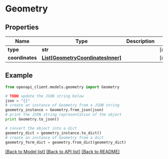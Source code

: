 # Geometry


## Properties
Name | Type | Description | Notes
------------ | ------------- | ------------- | -------------
**type** | **str** |  | [optional] 
**coordinates** | [**List[GeometryCoordinatesInner]**](GeometryCoordinatesInner.md) |  | [optional] 

## Example

```python
from openapi_client.models.geometry import Geometry

# TODO update the JSON string below
json = "{}"
# create an instance of Geometry from a JSON string
geometry_instance = Geometry.from_json(json)
# print the JSON string representation of the object
print Geometry.to_json()

# convert the object into a dict
geometry_dict = geometry_instance.to_dict()
# create an instance of Geometry from a dict
geometry_form_dict = geometry.from_dict(geometry_dict)
```
[[Back to Model list]](../README.md#documentation-for-models) [[Back to API list]](../README.md#documentation-for-api-endpoints) [[Back to README]](../README.md)


